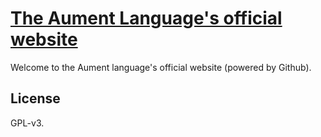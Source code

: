 # [The Aument Language's official website](https://aument-lang.github.io/)

Welcome to the Aument language's official website (powered by Github).

## License

GPL-v3.
